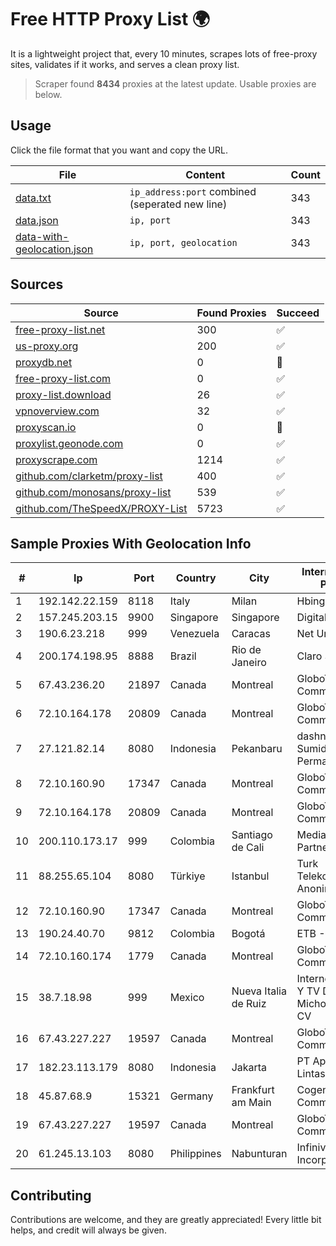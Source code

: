 
# Free HTTP Proxy List 🌍

It is a lightweight project that, every 10 minutes, scrapes lots of free-proxy sites, validates if it works, and serves a clean proxy list.


> Scraper found **8434** proxies at the latest update. Usable proxies are below.

## Usage

Click the file format that you want and copy the URL.


|File|Content|Count|
|----|-------|-----|
|[data.txt](https://raw.githubusercontent.com/themiralay/Proxy-List-World/master/data.txt)|`ip_address:port` combined (seperated new line)|343|
|[data.json](https://raw.githubusercontent.com/themiralay/Proxy-List-World/master/data.json)|`ip, port`|343|
|[data-with-geolocation.json](https://raw.githubusercontent.com/themiralay/Proxy-List-World/master/data-with-geolocation.json)|`ip, port, geolocation`|343|

## Sources

|Source|Found Proxies|Succeed|
|------|-------------|-------|
|[free-proxy-list.net](https://free-proxy-list.net)|300|✅|
|[us-proxy.org](https://www.us-proxy.org)|200|✅|
|[proxydb.net](http://proxydb.net)|0|🚫|
|[free-proxy-list.com](https://free-proxy-list.com/?page=&port=&type%5B%5D=http&type%5B%5D=https&up_time=0&search=Search)|0|✅|
|[proxy-list.download](https://www.proxy-list.download/HTTP)|26|✅|
|[vpnoverview.com](https://vpnoverview.com/privacy/anonymous-browsing/free-proxy-servers)|32|✅|
|[proxyscan.io](https://www.proxyscan.io)|0|🚫|
|[proxylist.geonode.com](https://proxylist.geonode.com/api/proxy-list?limit=300&page=1&sort_by=lastChecked&sort_type=desc&protocols=http,https)|0|✅|
|[proxyscrape.com](https://api.proxyscrape.com/v2/?request=displayproxies&protocol=http&timeout=10000&country=all&ssl=all&anonymity=all)|1214|✅|
|[github.com/clarketm/proxy-list](https://raw.githubusercontent.com/clarketm/proxy-list/master/proxy-list-raw.txt)|400|✅|
|[github.com/monosans/proxy-list](https://raw.githubusercontent.com/monosans/proxy-list/main/proxies/http.txt)|539|✅|
|[github.com/TheSpeedX/PROXY-List](https://raw.githubusercontent.com/TheSpeedX/PROXY-List/master/http.txt)|5723|✅|


## Sample Proxies With Geolocation Info

|#|Ip|Port|Country|City|Internet Service Provider|
|-|--|----|-------|----|-------------------------|
|1|192.142.22.159|8118|Italy|Milan|Hbing Limited|
|2|157.245.203.15|9900|Singapore|Singapore|DigitalOcean, LLC|
|3|190.6.23.218|999|Venezuela|Caracas|Net Uno|
|4|200.174.198.95|8888|Brazil|Rio de Janeiro|Claro S.A|
|5|67.43.236.20|21897|Canada|Montreal|GloboTech Communications|
|6|72.10.164.178|20809|Canada|Montreal|GloboTech Communications|
|7|27.121.82.14|8080|Indonesia|Pekanbaru|dashnet - PT Sumidhaz Permata Bunda|
|8|72.10.160.90|17347|Canada|Montreal|GloboTech Communications|
|9|72.10.164.178|20809|Canada|Montreal|GloboTech Communications|
|10|200.110.173.17|999|Colombia|Santiago de Cali|Media Commerce Partners S.A|
|11|88.255.65.104|8080|Türkiye|Istanbul|Turk Telekomunikasyon Anonim Sirketi|
|12|72.10.160.90|17347|Canada|Montreal|GloboTech Communications|
|13|190.24.40.70|9812|Colombia|Bogotá|ETB - Colombia|
|14|72.10.160.174|1779|Canada|Montreal|GloboTech Communications|
|15|38.7.18.98|999|Mexico|Nueva Italia de Ruiz|Internet Telefonia Y TV De Michoacan SA De CV|
|16|67.43.227.227|19597|Canada|Montreal|GloboTech Communications|
|17|182.23.113.179|8080|Indonesia|Jakarta|PT Aplikanusa Lintasarta|
|18|45.87.68.9|15321|Germany|Frankfurt am Main|Cogent Communications|
|19|67.43.227.227|19597|Canada|Montreal|GloboTech Communications|
|20|61.245.13.103|8080|Philippines|Nabunturan|Infinivan Incorporated|



## Contributing

Contributions are welcome, and they are greatly appreciated! Every
little bit helps, and credit will always be given.

